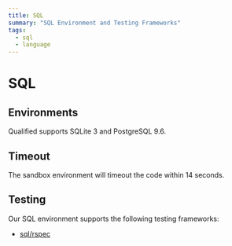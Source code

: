 ```yaml
---
title: SQL
summary: "SQL Environment and Testing Frameworks"
tags:
  - sql
  - language
---
```


# SQL

## Environments

Qualified supports SQLite 3 and PostgreSQL 9.6.

## Timeout

The sandbox environment will timeout the code within 14 seconds.

## Testing

Our SQL environment supports the following testing frameworks:

- [sql/rspec](/reference/languages/sql/rspec)
